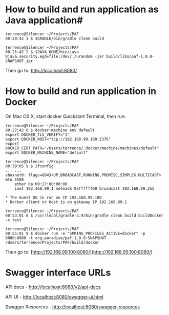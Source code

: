 # How to build and run application as Java application#
```
terrence@Silencer ~/Projects/PAF
00:20:42 1 $ $GRADLE/bin/gradle clean build

terrence@Silencer ~/Projects/PAF
00:21:42 2 $ $JAVA_HOME/bin/java -Djava.security.egd=file:/dev/./urandom -jar build/libs/paf-1.0.0-SNAPSHOT.jar
```
Then go to: [http://localhost:8080/](http://localhost:8080/)


# How to build and run application in Docker #

On Mac OS X, start docker Quickstart Terminal, then run:

```
terrence@Silencer ~/Projects/PAF
00:27:42 6 $ docker-machine env default
export DOCKER_TLS_VERIFY="1"
export DOCKER_HOST="tcp://192.168.99.100:2376"
export DOCKER_CERT_PATH="/Users/terrence/.docker/machine/machines/default"
export DOCKER_MACHINE_NAME="default"

terrence@Silencer ~/Projects/PAF
00:39:05 9 $ ifconfig
... ...
vboxnet0: flags=8943<UP,BROADCAST,RUNNING,PROMISC,SIMPLEX,MULTICAST> mtu 1500
	ether 0a:00:27:00:00:00
	inet 192.168.99.1 netmask 0xffffff00 broadcast 192.168.99.255
```
    * The Guest OS in run on IP 192.168.99.100
    * Docker client or Host is on gateway IP 192.168.99.1

```
terrence@Silencer ~/Projects/PAF
00:53:01 8 $ /usr/local/gradle-2.9/bin/gradle clean build buildDocker -x test

terrence@Silencer ~/Projects/PAF
00:55:01 9 $ docker run -e "SPRING_PROFILES_ACTIVE=docker" -p 8080:8080 -t org.paradise/paf:1.0.0-SNAPSHOT /Users/terrence/Projects/PAF/build/docker
```
Then go to: [http://192.168.99.100:8080/](http://192.168.99.100:8080/)

# Swagger interface URLs #

API docs - [http://localhost:8080/v2/api-docs](http://localhost:8080/v2/api-docs)

API UI - [http://localhost:8080/swagger-ui.html](http://localhost:8080/swagger-ui.html)

Swagger Resources - [http://localhost:8080/swagger-resources](http://localhost:8080/swagger-resources)
